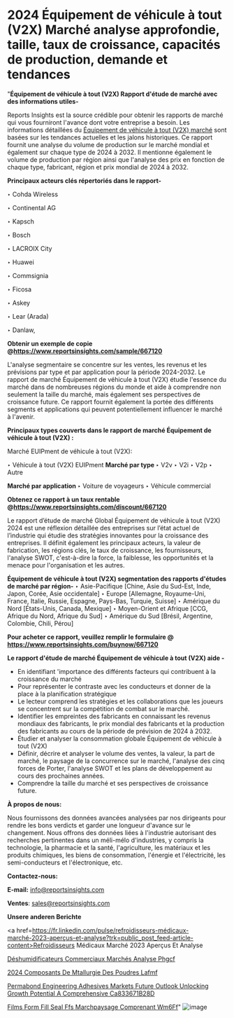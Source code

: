 # 2024 Équipement de véhicule à tout (V2X) Marché analyse approfondie, taille, taux de croissance, capacités de production, demande et tendances

"<strong>Équipement de véhicule à tout (V2X) Rapport d'étude de marché avec des informations utiles-</strong>

Reports Insights est la source crédible pour obtenir les rapports de marché qui vous fourniront l'avance dont votre entreprise a besoin. Les informations détaillées du <a href=https://www.reportsinsights.com/sample/667120>Équipement de véhicule à tout (V2X) marché</a> sont basées sur les tendances actuelles et les jalons historiques. Ce rapport fournit une analyse du volume de production sur le marché mondial et également sur chaque type de 2024 à 2032. Il mentionne également le volume de production par région ainsi que l'analyse des prix en fonction de chaque type, fabricant, région et prix mondial de 2024 à 2032.

<b>Principaux acteurs clés répertoriés dans le rapport-</b>

‣ Cohda Wireless

‣ Continental AG

‣ Kapsch

‣ Bosch

‣ LACROIX City

‣ Huawei

‣ Commsignia

‣ Ficosa

‣ Askey

‣ Lear (Arada)

‣ Danlaw,

<strong><b>Obtenir un exemple de copie @</b></strong><a href=https://www.reportsinsights.com/sample/667120><strong><b>https://www.reportsinsights.com/sample/667120</b></strong></a>

L'analyse segmentaire se concentre sur les ventes, les revenus et les prévisions par type et par application pour la période 2024-2032. Le rapport de marché Équipement de véhicule à tout (V2X) étudie l'essence du marché dans de nombreuses régions du monde et aide à comprendre non seulement la taille du marché, mais également ses perspectives de croissance future. Ce rapport fournit également la portée des différents segments et applications qui peuvent potentiellement influencer le marché à l'avenir.

<strong>Principaux types couverts dans le rapport de marché Équipement de véhicule à tout (V2X) :</strong>

Marché EUIPment de véhicule à tout (V2X):

‣  Véhicule à tout (V2X) EUIPment <strong> Marché <strong> par type </strong> </strong>
‣ V2v
‣ V2i
‣ V2p
‣ Autre

<strong>Marché par application </strong>
‣ Voiture de voyageurs
‣ Véhicule commercial

<strong><b>Obtenez ce rapport à un taux rentable @</b></strong><a href=https://www.reportsinsights.com/discount/667120><strong><b>https://www.reportsinsights.com/discount/667120</b></strong></a>

Le rapport d’étude de marché Global Équipement de véhicule à tout (V2X) 2024 est une réflexion détaillée des entreprises sur l’état actuel de l’industrie qui étudie des stratégies innovantes pour la croissance des entreprises. Il définit également les principaux acteurs, la valeur de fabrication, les régions clés, le taux de croissance, les fournisseurs, l'analyse SWOT, c'est-à-dire la force, la faiblesse, les opportunités et la menace pour l'organisation et les autres.

<strong>Équipement de véhicule à tout (V2X) segmentation des rapports d'études de marché par région-</strong>
‣ Asie-Pacifique [Chine, Asie du Sud-Est, Inde, Japon, Corée, Asie occidentale]
‣ Europe [Allemagne, Royaume-Uni, France, Italie, Russie, Espagne, Pays-Bas, Turquie, Suisse]
‣ Amérique du Nord [États-Unis, Canada, Mexique]
‣ Moyen-Orient et Afrique [CCG, Afrique du Nord, Afrique du Sud]
‣ Amérique du Sud [Brésil, Argentine, Colombie, Chili, Pérou]

<strong>Pour acheter ce rapport, veuillez remplir le formulaire @   <a href=https://www.reportsinsights.com/buynow/667120>https://www.reportsinsights.com/buynow/667120</a></strong>

<strong>Le rapport d'étude de marché Équipement de véhicule à tout (V2X) aide -</strong>
<ul>
  <li>En identifiant 'importance des différents facteurs qui contribuent à la croissance du marché</li>
  <li>Pour représenter le contraste avec les conducteurs et donner de la place à la planification stratégique</li>
  <li>Le lecteur comprend les stratégies et les collaborations que les joueurs se concentrent sur la compétition de combat sur le marché.</li>
  <li>Identifier les empreintes des fabricants en connaissant les revenus mondiaux des fabricants, le prix mondial des fabricants et la production des fabricants au cours de la période de prévision de 2024 à 2032.</li>
  <li>Étudier et analyser la consommation globale Équipement de véhicule à tout (V2X)</li>
  <li>Définir, décrire et analyser le volume des ventes, la valeur, la part de marché, le paysage de la concurrence sur le marché, l'analyse des cinq forces de Porter, l'analyse SWOT et les plans de développement au cours des prochaines années.</li>
  <li>Comprendre la taille du marché et ses perspectives de croissance future.</li>
</ul>
<strong>À propos de nous:</strong>

Nous fournissons des données avancées analysées par nos dirigeants pour rendre les bons verdicts et garder une longueur d'avance sur le changement. Nous offrons des données liées à l'industrie autorisant des recherches pertinentes dans un méli-mélo d'industries, y compris la technologie, la pharmacie et la santé, l'agriculture, les matériaux et les produits chimiques, les biens de consommation, l'énergie et l'électricité, les semi-conducteurs et l'électronique, etc.

<strong>Contactez-nous:</strong>

<strong>E-mail:</strong> <a href=mailto:info@reportsinsights.com>info@reportsinsights.com</a>

<strong>Ventes</strong>: <a href=mailto:sales@reportsinsights.com>sales@reportsinsights.com</a>

<strong>Unsere anderen Berichte</strong>

<a href=https://fr.linkedin.com/pulse/refroidisseurs-médicaux-marché-2023-aperçus-et-analyse?trk=public_post_feed-article-content>Refroidisseurs Médicaux Marché 2023 Aperçus Et Analyse</a>

<a href=https://fr.linkedin.com/pulse/déshumidificateurs-commerciaux-marchés-analyse-phgcf/>Déshumidificateurs Commerciaux Marchés Analyse Phgcf</a>

<a href=https://www.linkedin.com/pulse/2024-composants-de-m%C3%A9tallurgie-des-poudres-lafmf/>2024 Composants De Mtallurgie Des Poudres Lafmf</a>

<a href=https://medium.com/@anuragakarte041/permabond-engineering-adhesives-markets-future-outlook-unlocking-growth-potential-a-comprehensive-ca833671b28d>Permabond Engineering Adhesives Markets Future Outlook Unlocking Growth Potential A Comprehensive Ca833671B28D</a>

<a href=https://www.linkedin.com/pulse/films-form-fill-seal-ffs-march%C3%A9paysage-comprenant-wm6ff/>Films Form Fill Seal Ffs Marchpaysage Comprenant Wm6Ff</a>"
![image](https://github.com/daminid12/RImarketgrowth/assets/158430485/cc3bd7ba-8a2e-47c4-9a28-7e3c11ed8f86)
